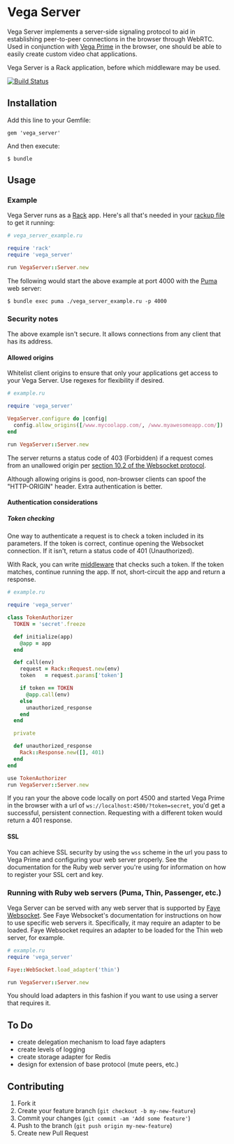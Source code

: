 # Vega Server

Vega Server implements a server-side signaling protocol to aid
in establishing peer-to-peer connections in the browser through
WebRTC. Used in conjunction with
[Vega Prime](https://github.com/davejachimiak/vega-prime) in the
browser, one should be able to easily create custom video chat
applications.

Vega Server is a Rack application, before which middleware may be used.

[![Build Status](https://travis-ci.org/davejachimiak/vega_server.svg?branch=master)](https://travis-ci.org/davejachimiak/vega_server)

## Installation

Add this line to your Gemfile:

    gem 'vega_server'

And then execute:

    $ bundle

## Usage

### Example

Vega Server runs as a [Rack](https://github.com/rack/rack) app.
Here's all that's needed in your [rackup file](https://github.com/rack/rack/wiki/%28tutorial%29-rackup-howto)
to get it running:

```ruby
# vega_server_example.ru

require 'rack'
require 'vega_server'

run VegaServer::Server.new
```

The following would start the above example at port 4000 with the
[Puma](https://github.com/puma/puma) web server:
```shell
$ bundle exec puma ./vega_server_example.ru -p 4000
```

### Security notes

The above example isn't secure.
It allows connections from any client that has its address.

#### Allowed origins

Whitelist client origins to ensure that only your applications
get access to your Vega Server. Use regexes for flexibility if desired.

```ruby
# example.ru

require 'vega_server'

VegaServer.configure do |config|
  config.allow_origins([/www.mycoolapp.com/, /www.myawesomeapp.com/])
end

run VegaServer::Server.new
```

The server returns a status code of 403 (Forbidden) if a request comes
from an unallowed origin per
[section 10.2 of the Websocket protocol](http://tools.ietf.org/html/rfc6455#section-10.2).

Although allowing origins is good, non-browser clients can spoof the "HTTP-ORIGIN" header.
Extra authentication is better.

#### Authentication considerations

##### Token checking

One way to authenticate a request is to check a token included in its parameters.
If the token is correct, continue opening the Websocket connection.
If it isn't, return a status code of 401 (Unauthorized).

With Rack, you can write
[middleware](http://www.amberbit.com/blog/2011/07/13/introduction-to-rack-middleware/)
that checks such a token.
If the token matches, continue running the app.
If not, short-circuit the app and return a response.

```ruby
# example.ru

require 'vega_server'

class TokenAuthorizer
  TOKEN = 'secret'.freeze

  def initialize(app)
    @app = app
  end

  def call(env)
    request = Rack::Request.new(env)
    token   = request.params['token']

    if token == TOKEN
      @app.call(env) 
    else
      unauthorized_response
    end
  end

  private

  def unauthorized_response
    Rack::Response.new([], 401)
  end
end

use TokenAuthorizer
run VegaServer::Server.new
```

If you ran your the above code locally on port 4500
and started Vega Prime in the browser with a url
of `ws://localhost:4500/?token=secret`, you'd get
a successful, persistent connection. Requesting with
a different token would return a 401 response.

#### SSL

You can achieve SSL security by using the `wss` scheme in the url
you pass to Vega Prime and configuring your web server properly.
See the documentation for the Ruby web server you're using for
information on how to register your SSL cert and key.

### Running with Ruby web servers (Puma, Thin, Passenger, etc.)

Vega Server can be served with any web server that is supported by
[Faye Websocket](https://github.com/faye/faye-websocket-ruby).
See Faye Websocket's documentation for instructions on how to
use specific web servers it. Specifically, it may require an
adapter to be loaded. Faye Websocket
requires an adapter to be loaded for the Thin web server, for example.

```ruby
# example.ru
require 'vega_server'

Faye::WebSocket.load_adapter('thin')

run VegaServer::Server.new
```

You should load adapters in this fashion if you want to use
using a server that requires it. 

## To Do

* create delegation mechanism to load faye adapters
* create levels of logging
* create storage adapter for Redis
* design for extension of base protocol (mute peers, etc.)

## Contributing

1. Fork it
2. Create your feature branch (`git checkout -b my-new-feature`)
3. Commit your changes (`git commit -am 'Add some feature'`)
4. Push to the branch (`git push origin my-new-feature`)
5. Create new Pull Request

